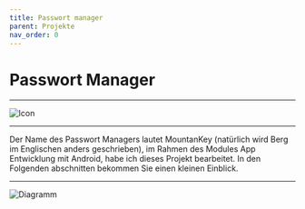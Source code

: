 ```yaml
---
title: Passwort manager
parent: Projekte
nav_order: 0
---
```


# Passwort Manager 

---

![Icon](assets/images/Icon_MountanKeys.png)

---

Der Name des Passwort Managers lautet MountanKey (natürlich wird Berg im Englischen anders geschrieben), 
im Rahmen des Modules App Entwicklung mit Android, habe ich dieses Projekt bearbeitet.
In den Folgenden abschnitten bekommen Sie einen kleinen Einblick.


---

![Diagramm](assets/images/PasswortManager.jpg)